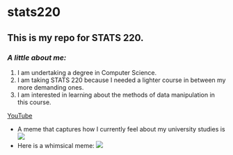 # stats220

## **This is my repo for STATS 220.** 

### *A little about me:*

1. I am undertaking a degree in Computer Science.
2. I am taking STATS 220 because I needed a lighter course in between my more demanding ones.
3. I am interested in learning about the methods of data manipulation in this course.

[YouTube](youtube.com)

* A meme that captures how I currently feel about my university studies is ![](https://c.tenor.com/8druEACXtX8AAAAd/tenor.gif)
* Here is a whimsical meme: ![](https://tenor.com/view/white-people-white-people-dancing-dancing-meme-white-people-when-gif-27164260)
